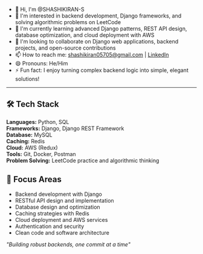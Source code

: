- 👋 Hi, I'm @SHASHIKIRAN-S
- 👀 I'm interested in backend development, Django frameworks, and solving algorithmic problems on LeetCode
- 🌱 I'm currently learning advanced Django patterns, REST API design, database optimization, and cloud deployment with AWS
- 💞️ I'm looking to collaborate on Django web applications, backend projects, and open-source contributions
- 📫 How to reach me: shashikiran05705@gmail.com | [LinkedIn](www.linkedin.com/in/shashikiran-s-dev)
- 😄 Pronouns: He/Him
- ⚡ Fun fact: I enjoy turning complex backend logic into simple, elegant solutions!

---

## 🛠️ Tech Stack
**Languages:** Python, SQL  
**Frameworks:** Django, Django REST Framework  
**Database:** MySQL  
**Caching:** Redis  
**Cloud:** AWS (Redux)  
**Tools:** Git, Docker, Postman  
**Problem Solving:** LeetCode practice and algorithmic thinking

## 🎯 Focus Areas
- Backend development with Django
- RESTful API design and implementation
- Database design and optimization
- Caching strategies with Redis
- Cloud deployment and AWS services
- Authentication and security
- Clean code and software architecture

*"Building robust backends, one commit at a time"*
